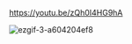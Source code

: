 https://youtu.be/zQh0I4HG9hA



![ezgif-3-a604204ef8](https://github.com/user-attachments/assets/85685799-b3f2-4640-bd02-37b4395e72cf)
